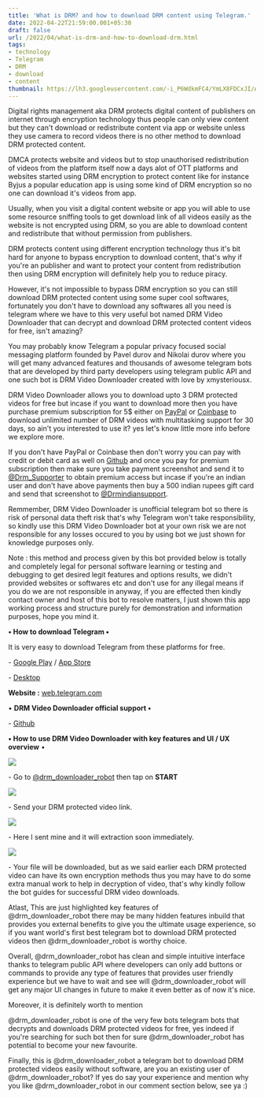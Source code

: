 ```yaml
---
title: 'What is DRM? and how to download DRM content using Telegram.'
date: 2022-04-22T21:59:00.001+05:30
draft: false
url: /2022/04/what-is-drm-and-how-to-download-drm.html
tags: 
- technology
- Telegram
- DRM
- download
- content
thumbnail: https://lh3.googleusercontent.com/-i_P6WdkmFC4/YmLX8FDCxJI/AAAAAAAAKWg/7AALqD-1pFEQ3DR5g1yp9WcCEIzGC03NwCNcBGAsYHQ/s1600/1650644963203858-0.png
---
```


  

Digital rights management aka DRM protects digital content of publishers on internet through encryption technology thus people can only view content but they can't download or redistribute content via app or website unless they use camera to record videos there is no other method to download DRM protected content.

  

DMCA protects website and videos but to stop unauthorised redistribution of videos from the platform itself now a days alot of OTT platforms and websites started using DRM encryption to protect content like for instance Byjus a popular education app is using some kind of DRM encryption so no one can download it's videos from app.

  

Usually, when you visit a digital content website or app you will able to use some resource sniffing tools to get download link of all videos easily as the website is not encrypted using DRM, so you are able to download content and redistribute that without permission from publishers.

  

DRM protects content using different encryption technology thus it's bit hard for anyone to bypass encryption to download content, that's why if you're an publisher and want to protect your content from redistribution then using DRM encryption will definitely help you to reduce piracy.

  

However, it's not impossible to bypass DRM encryption so you can still download DRM protected content using some super cool softwares, fortunately you don't have to download any softwares all you need is telegram where we have to this very useful bot named DRM Video Downloader that can decrypt and download DRM protected content videos for free, isn't amazing?

  

You may probably know Telegram a popular privacy focused social messaging platform founded by Pavel durov and Nikolai durov where you will get many advanced features and thousands of awesome telegram bots that are developed by third party developers using telegram public API and one such bot is DRM Video Downloader created with love by xmysteriousx.

  

DRM Video Downloader allows you to download upto 3 DRM protected videos for free but incase if you want to download more then you have purchase premium subscription for 5$ either on [PayPal](https://www.paypal.com/paypalme/adrienAppCap/5.00USD) or [Coinbase](https://commerce.coinbase.com/checkout/a40cbd65-92f3-4502-9803-ec04c7d22e77) to download unlimited number of DRM videos with multitasking support for 30 days, so ain't you interested to use it? yes let's know little more info before we explore more.

  

If you don't have PayPal or Coinbase then don't worry you can pay with credit or debit card as well on [Github](https://xmysterlousx.github.io/drmpay) and once you pay for premium subscription then make sure you take payment screenshot and send it to [@Drm\_Supporter](http://t.me/Drm_Supporter) to obtain premium access but incase if you're an indian user and don't have above payments then buy a 500 indian rupees gift card and send that screenshot to [@Drmindiansupport](http://t.me/Drmindiansupport).

  

Remmember, DRM Video Downloader is unofficial telegram bot so there is risk of personal data theft risk that's why Telegram won't take responsibility, so kindly use this DRM Video Downloader bot at your own risk we are not responsible for any losses occured to you by using bot we just shown for knowledge purposes only.

  

Note : this method and process given by this bot provided below is totally and completely legal for personal software learning or testing and debugging to get desired legit features and options results, we didn't provided websites or softwares etc and don't use for any illegal means if you do we are not responsible in anyway, if you are effected then kindly contact owner and host of this bot to resolve matters, I just shown this app working process and structure purely for demonstration and information purposes, hope you mind it.

**• How to download Telegram •**

  

It is very easy to download Telegram from these platforms for free.

  

\- [Google Play](https://play.google.com/store/apps/details?id=org.telegram.messenger) / [App Store](https://apps.apple.com/us/app/telegram-messenger/id686449807)

\- [Desktop](https://desktop.telegram.org/) 

  

**Website :** [web.telegram.com](http://web.telegram.org)

  

• **DRM Video Downloader official support •**

\- [Github](https://xmysterlousx.github.io/)

  

**• How to use DRM Video Downloader with key features and UI / UX overview** •

  

 ![](https://lh3.googleusercontent.com/-szIxqYChGk4/YmLX466IHeI/AAAAAAAAKWc/qy7x_i5vj-s7KjKaBpSedQuowuVDcMUswCNcBGAsYHQ/s1600/1650644957685378-1.png) 

  

\- Go to [@drm\_downloader\_robot](http://t.me/drm_downloader_robot) then tap on **START**

 **![](https://lh3.googleusercontent.com/-4Cs1eo43aaE/YmLX3dD9whI/AAAAAAAAKWY/IoJmoBv32VEHIILKc8HglJy1AE_YwYC6wCNcBGAsYHQ/s1600/1650644951597393-2.png)** 

\- Send your DRM protected video link.

  

 ![](https://lh3.googleusercontent.com/-abgzkt6PPIs/YmLX1wkgo1I/AAAAAAAAKWU/wl0zl8eRgAQi77flwKiBsuymd3Kd8Zr1gCNcBGAsYHQ/s1600/1650644947179088-3.png) 

  

\- Here I sent mine and it will extraction soon immediately.

  

 ![](https://lh3.googleusercontent.com/-By6M6Mttrms/YmLX0j81ylI/AAAAAAAAKWQ/W3vzad5Nomg_9Z3-8p2_9016BbkNnNrYgCNcBGAsYHQ/s1600/1650644941804737-4.png) 

  

\- Your file will be downloaded, but as we said earlier each DRM protected video can have its own encryption methods thus you may have to do some extra manual work to help in decryption of video, that's why kindly follow the bot guides for successful DRM video downloads.

  

Atlast, This are just highlighted key features of @drm\_downloader\_robot there may be many hidden features inbuild that provides you external benefits to give you the ultimate usage experience, so if you want world's first best telegram bot to download DRM protected videos then @drm\_downloader\_robot is worthy choice.

  

Overall, @drm\_downloader\_robot has clean and simple intuitive interface thanks to telegram public API where developers can only add buttons or commands to provide any type of features that provides user friendly experience but we have to wait and see will @drm\_downloader\_robot will get any major UI changes in future to make it even better as of now it's nice.

  

Moreover, it is definitely worth to mention 

@drm\_downloader\_robot is one of the very few bots telegram bots that decrypts and downloads DRM protected videos for free, yes indeed if you're searching for such bot then for sure @drm\_downloader\_robot has potential to become your new favourite.

  

Finally, this is @drm\_downloader\_robot a telegram bot to download DRM protected videos easily without software, are you an existing user of @drm\_downloader\_robot? If yes do say your experience and mention why you like @drm\_downloader\_robot in our comment section below, see ya :)